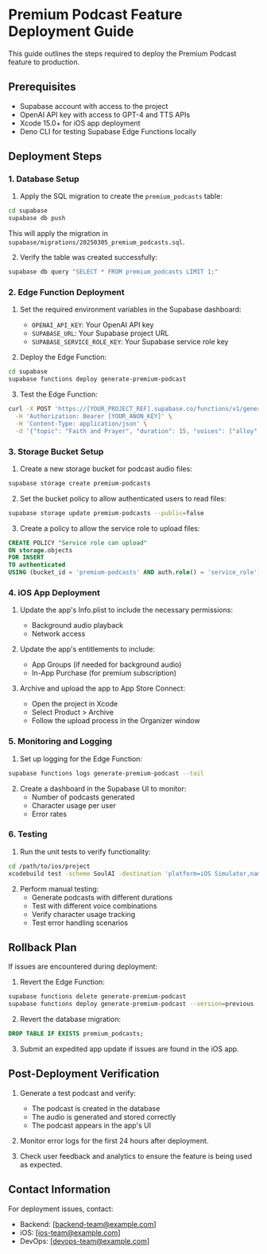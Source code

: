 # Premium Podcast Feature Deployment Guide

This guide outlines the steps required to deploy the Premium Podcast feature to production.

## Prerequisites

- Supabase account with access to the project
- OpenAI API key with access to GPT-4 and TTS APIs
- Xcode 15.0+ for iOS app deployment
- Deno CLI for testing Supabase Edge Functions locally

## Deployment Steps

### 1. Database Setup

1. Apply the SQL migration to create the `premium_podcasts` table:

```bash
cd supabase
supabase db push
```

This will apply the migration in `supabase/migrations/20250305_premium_podcasts.sql`.

2. Verify the table was created successfully:

```bash
supabase db query "SELECT * FROM premium_podcasts LIMIT 1;"
```

### 2. Edge Function Deployment

1. Set the required environment variables in the Supabase dashboard:
   - `OPENAI_API_KEY`: Your OpenAI API key
   - `SUPABASE_URL`: Your Supabase project URL
   - `SUPABASE_SERVICE_ROLE_KEY`: Your Supabase service role key

2. Deploy the Edge Function:

```bash
cd supabase
supabase functions deploy generate-premium-podcast
```

3. Test the Edge Function:

```bash
curl -X POST 'https://[YOUR_PROJECT_REF].supabase.co/functions/v1/generate-premium-podcast' \
  -H 'Authorization: Bearer [YOUR_ANON_KEY]' \
  -H 'Content-Type: application/json' \
  -d '{"topic": "Faith and Prayer", "duration": 15, "voices": ["alloy", "echo"], "initialRequest": true}'
```

### 3. Storage Bucket Setup

1. Create a new storage bucket for podcast audio files:

```bash
supabase storage create premium-podcasts
```

2. Set the bucket policy to allow authenticated users to read files:

```bash
supabase storage update premium-podcasts --public=false
```

3. Create a policy to allow the service role to upload files:

```sql
CREATE POLICY "Service role can upload" 
ON storage.objects 
FOR INSERT 
TO authenticated 
USING (bucket_id = 'premium-podcasts' AND auth.role() = 'service_role');
```

### 4. iOS App Deployment

1. Update the app's Info.plist to include the necessary permissions:
   - Background audio playback
   - Network access

2. Update the app's entitlements to include:
   - App Groups (if needed for background audio)
   - In-App Purchase (for premium subscription)

3. Archive and upload the app to App Store Connect:
   - Open the project in Xcode
   - Select Product > Archive
   - Follow the upload process in the Organizer window

### 5. Monitoring and Logging

1. Set up logging for the Edge Function:

```bash
supabase functions logs generate-premium-podcast --tail
```

2. Create a dashboard in the Supabase UI to monitor:
   - Number of podcasts generated
   - Character usage per user
   - Error rates

### 6. Testing

1. Run the unit tests to verify functionality:

```bash
cd /path/to/ios/project
xcodebuild test -scheme SoulAI -destination 'platform=iOS Simulator,name=iPhone 15'
```

2. Perform manual testing:
   - Generate podcasts with different durations
   - Test with different voice combinations
   - Verify character usage tracking
   - Test error handling scenarios

## Rollback Plan

If issues are encountered during deployment:

1. Revert the Edge Function:

```bash
supabase functions delete generate-premium-podcast
supabase functions deploy generate-premium-podcast --version=previous
```

2. Revert the database migration:

```sql
DROP TABLE IF EXISTS premium_podcasts;
```

3. Submit an expedited app update if issues are found in the iOS app.

## Post-Deployment Verification

1. Generate a test podcast and verify:
   - The podcast is created in the database
   - The audio is generated and stored correctly
   - The podcast appears in the app's UI

2. Monitor error logs for the first 24 hours after deployment.

3. Check user feedback and analytics to ensure the feature is being used as expected.

## Contact Information

For deployment issues, contact:
- Backend: [backend-team@example.com]
- iOS: [ios-team@example.com]
- DevOps: [devops-team@example.com] 